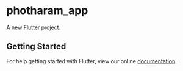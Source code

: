 # photharam_app

A new Flutter project.

## Getting Started

For help getting started with Flutter, view our online
[documentation](https://flutter.io/).
